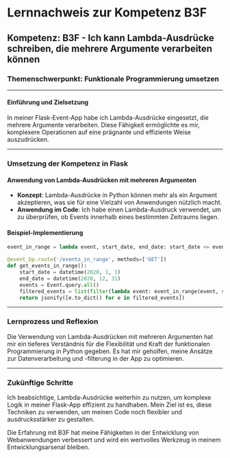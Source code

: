 # Lernnachweis zur Kompetenz B3F

## Kompetenz: B3F - Ich kann Lambda-Ausdrücke schreiben, die mehrere Argumente verarbeiten können

### Themenschwerpunkt: Funktionale Programmierung umsetzen

---

#### Einführung und Zielsetzung

In meiner Flask-Event-App habe ich Lambda-Ausdrücke eingesetzt, die mehrere Argumente verarbeiten. Diese Fähigkeit ermöglichte es mir, komplexere Operationen auf eine prägnante und effiziente Weise auszudrücken.

---

### Umsetzung der Kompetenz in Flask

#### Anwendung von Lambda-Ausdrücken mit mehreren Argumenten

- **Konzept**: Lambda-Ausdrücke in Python können mehr als ein Argument akzeptieren, was sie für eine Vielzahl von Anwendungen nützlich macht.
- **Anwendung im Code**: Ich habe einen Lambda-Ausdruck verwendet, um zu überprüfen, ob Events innerhalb eines bestimmten Zeitraums liegen.

#### Beispiel-Implementierung

```python
event_in_range = lambda event, start_date, end_date: start_date <= event.date <= end_date

@event_bp.route('/events_in_range', methods=['GET'])
def get_events_in_range():
    start_date = datetime(2020, 1, 1)
    end_date = datetime(2020, 12, 31)
    events = Event.query.all()
    filtered_events = list(filter(lambda event: event_in_range(event, start_date, end_date), events))
    return jsonify([e.to_dict() for e in filtered_events])
```

---

### Lernprozess und Reflexion

Die Verwendung von Lambda-Ausdrücken mit mehreren Argumenten hat mir ein tieferes Verständnis für die Flexibilität und Kraft der funktionalen Programmierung in Python gegeben. Es hat mir geholfen, meine Ansätze zur Datenverarbeitung und -filterung in der App zu optimieren.

---

### Zukünftige Schritte

Ich beabsichtige, Lambda-Ausdrücke weiterhin zu nutzen, um komplexe Logik in meiner Flask-App effizient zu handhaben. Mein Ziel ist es, diese Techniken zu verwenden, um meinen Code noch flexibler und ausdrucksstärker zu gestalten.

Die Erfahrung mit B3F hat meine Fähigkeiten in der Entwicklung von Webanwendungen verbessert und wird ein wertvolles Werkzeug in meinem Entwicklungsarsenal bleiben.
